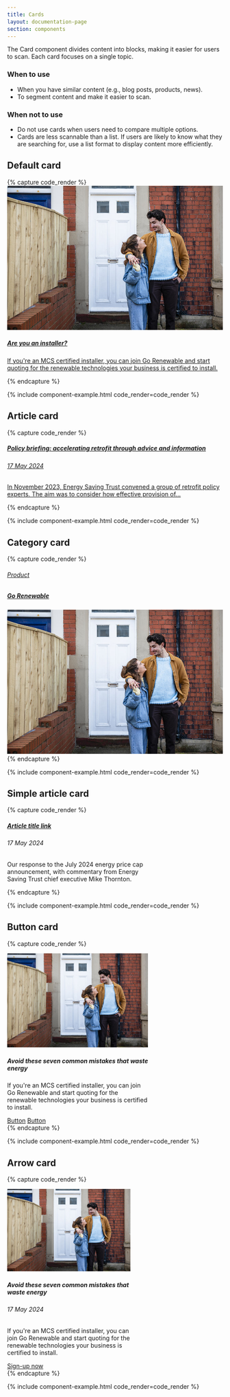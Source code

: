 ```yaml
---
title: Cards
layout: documentation-page
section: components
---
```


The Card component divides content into blocks, making it easier for users to scan. Each card focuses on a single topic.

### When to use

- When you have similar content (e.g., blog posts, products, news).
- To segment content and make it easier to scan.

### When not to use

- Do not use cards when users need to compare multiple options.
- Cards are less scannable than a list. If users are likely to know what they are searching for, use a list format to display content more efficiently.

## Default card

{% capture code_render %}
<a href="#" class="card" style="width: 20.59rem">
  <img class="card-img-top" src="../assets/example-images/card-img.jpeg" alt="">
  <div class="card-body">
    <h5 class="card-title">Are you an installer?</h5>
    <p class="card-text">If you're an MCS certified installer, you can join Go Renewable and start quoting for the renewable technologies your business is certified to install.</p>
  </div>
</a>
{% endcapture %}

{% include component-example.html code_render=code_render %}

## Article card

{% capture code_render %}
<a href="#" class="card card-article" style="width: 20.59rem">
  <div class="card-body">
    <hgroup>
      <h5 class="card-title">Policy briefing: accelerating retrofit through advice and information</h5>
      <h6 class="card-subtitle">17 May 2024</h6>
    </hgroup>
    <p class="card-text">In November 2023, Energy Saving Trust convened a group of retrofit policy experts. The aim was to consider how effective provision of…</p>
  </div>
</a>
{% endcapture %}

{% include component-example.html code_render=code_render %}

## Category card

{% capture code_render %}
<a href="#" class="card card-category" style="width: 20.59rem">
  <div class="card-body">
  <hgroup>
    <h6 class="card-category">Product</h6>
    <h5 class="card-title">Go Renewable</h5>
  </hgroup>
  <img class="card-img-bottom" src="../assets/example-images/card-img.jpeg" alt="">
  </div>
</a>
{% endcapture %}

{% include component-example.html code_render=code_render %}

## Simple article card

{% capture code_render %}
<div class="card card-simple-article" style="width: 20.59rem">
  <div class="card-body">
    <hgroup>
      <a class="card-title-link" href="#"><h5 class="card-title">Article title link</h5></a>
      <h6 class="card-subtitle mb-3 text-muted">17 May 2024</h6>
    </hgroup>
    <p class="card-text">Our response to the July 2024 energy price cap announcement, with commentary from Energy Saving Trust chief executive Mike Thornton.</p>
  </div>
</div>
{% endcapture %}

{% include component-example.html code_render=code_render %}

## Button card

{% capture code_render %}
<div class="card card-button card-borderless" style="width: 20.59rem">
<img class="card-img-top" src="../assets/example-images/card-img.jpeg" alt="">
  <div class="card-body">
    <h5 class="card-title">Avoid these seven common mistakes that waste energy</h5>
    <p class="card-text">If you're an MCS certified installer, you can join Go Renewable and start quoting for the renewable technologies your business is certified to install.</p>
    <a href="#" class="btn btn-primary">Button</a>
    <a href="#" class="btn btn-secondary">Button</a>
  </div>
</div>
{% endcapture %}

{% include component-example.html code_render=code_render %}

## Arrow card

{% capture code_render %}
<div class="card card-arrow card-borderless" style="width: 18rem;">
<img class="card-img-top" src="../assets/example-images/card-img.jpeg" alt="">
  <div class="card-body">
    <hgroup>
      <h5 class="card-title">Avoid these seven common mistakes that waste energy</h5>
      <h6 class="card-subtitle">17 May 2024</h6>
    </hgroup>
    <p class="card-text">If you're an MCS certified installer, you can join Go Renewable and start quoting for the renewable technologies your business is certified to install.</p>
    <a aria-label="Avoid these seven common mistakes that waste energy: Sign-up now" href="#" class="arrow-link cta-link">Sign-up now</a>
  </div>
</div>
{% endcapture %}

{% include component-example.html code_render=code_render %}
